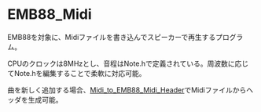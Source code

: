 # EMB88_Midi

EMB88を対象に、Midiファイルを書き込んでスピーカーで再生するプログラム。

CPUのクロックは8MHzとし、音程はNote.hで定義されている。周波数に応じてNote.hを編集することで柔軟に対応可能。

曲を新しく追加する場合、[Midi_to_EMB88_Midi_Header](https://github.com/u-haru/Midi_to_EMB88_Midi_Header)でMidiファイルからヘッダを生成可能。

